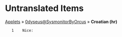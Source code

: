 # Untranslated Items
[Applets](../../../README.md) &#187; [0dyseus@SysmonitorByOrcus](../README.md) &#187; **Croatian (hr)**

       1	Nice:
